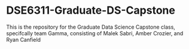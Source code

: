 # DSE6311-Graduate-DS-Capstone
This is the repository for the Graduate Data Science Capstone class, specifcally team Gamma, consisting of Malek Sabri, Amber Crozier, and Ryan Canfield
